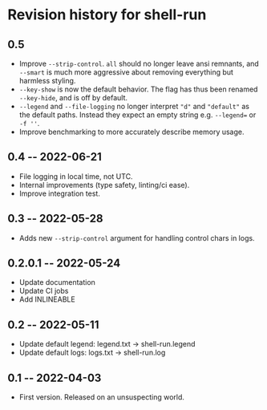 # Revision history for shell-run

## 0.5

* Improve `--strip-control`. `all` should no longer leave ansi remnants, and
  `--smart` is much more aggressive about removing everything but harmless
  styling.
* `--key-show` is now the default behavior. The flag has thus been renamed
  `--key-hide`, and is off by default.
* `--legend` and `--file-logging` no longer interpret `"d"` and `"default"`
  as the default paths. Instead they expect an empty string e.g.
  `--legend=` or `-f ''`.
* Improve benchmarking to more accurately describe memory usage.

## 0.4 -- 2022-06-21

* File logging in local time, not UTC.
* Internal improvements (type safety, linting/ci ease).
* Improve integration test.

## 0.3 -- 2022-05-28

* Adds new `--strip-control` argument for handling control chars in logs.

## 0.2.0.1 -- 2022-05-24

* Update documentation
* Update CI jobs
* Add INLINEABLE

## 0.2 -- 2022-05-11

* Update default legend: legend.txt -> shell-run.legend
* Update default logs: logs.txt -> shell-run.log

## 0.1 -- 2022-04-03

* First version. Released on an unsuspecting world.
